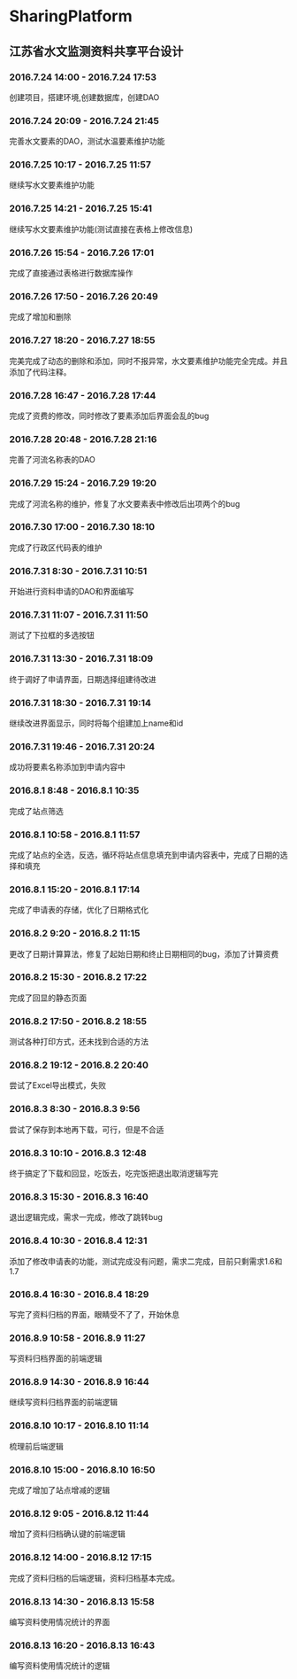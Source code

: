 # SharingPlatform
## 江苏省水文监测资料共享平台设计
### 2016.7.24 14:00 - 2016.7.24 17:53
创建项目，搭建环境,创建数据库，创建DAO
### 2016.7.24 20:09 - 2016.7.24 21:45
完善水文要素的DAO，测试水温要素维护功能
### 2016.7.25 10:17 - 2016.7.25 11:57
继续写水文要素维护功能
### 2016.7.25 14:21 - 2016.7.25 15:41
继续写水文要素维护功能(测试直接在表格上修改信息)
### 2016.7.26 15:54 - 2016.7.26 17:01
完成了直接通过表格进行数据库操作
### 2016.7.26 17:50 - 2016.7.26 20:49
完成了增加和删除
### 2016.7.27 18:20 - 2016.7.27 18:55
完美完成了动态的删除和添加，同时不报异常，水文要素维护功能完全完成。并且添加了代码注释。
### 2016.7.28 16:47 - 2016.7.28 17:44
完成了资费的修改，同时修改了要素添加后界面会乱的bug
### 2016.7.28 20:48 - 2016.7.28 21:16
完善了河流名称表的DAO
### 2016.7.29 15:24 - 2016.7.29 19:20
完成了河流名称的维护，修复了水文要素表中修改后出项两个<td>的bug
### 2016.7.30 17:00 - 2016.7.30 18:10
完成了行政区代码表的维护
### 2016.7.31 8:30 - 2016.7.31 10:51
开始进行资料申请的DAO和界面编写
### 2016.7.31 11:07 - 2016.7.31 11:50
测试了下拉框的多选按钮
### 2016.7.31 13:30 - 2016.7.31 18:09
终于调好了申请界面，日期选择组建待改进
### 2016.7.31 18:30 - 2016.7.31 19:14
继续改进界面显示，同时将每个组建加上name和id
### 2016.7.31 19:46 - 2016.7.31 20:24
成功将要素名称添加到申请内容中
### 2016.8.1 8:48 - 2016.8.1 10:35
完成了站点筛选
### 2016.8.1 10:58 - 2016.8.1 11:57
完成了站点的全选，反选，循环将站点信息填充到申请内容表中，完成了日期的选择和填充
### 2016.8.1 15:20 - 2016.8.1 17:14
完成了申请表的存储，优化了日期格式化
### 2016.8.2 9:20 - 2016.8.2 11:15
更改了日期计算算法，修复了起始日期和终止日期相同的bug，添加了计算资费
### 2016.8.2 15:30 - 2016.8.2 17:22
完成了回显的静态页面
### 2016.8.2 17:50 - 2016.8.2 18:55
测试各种打印方式，还未找到合适的方法
### 2016.8.2 19:12 - 2016.8.2 20:40
尝试了Excel导出模式，失败
### 2016.8.3 8:30 - 2016.8.3 9:56
尝试了保存到本地再下载，可行，但是不合适
### 2016.8.3 10:10 - 2016.8.3 12:48
终于搞定了下载和回显，吃饭去，吃完饭把退出取消逻辑写完
### 2016.8.3 15:30 - 2016.8.3 16:40
退出逻辑完成，需求一完成，修改了跳转bug
### 2016.8.4 10:30 - 2016.8.4 12:31
添加了修改申请表的功能，测试完成没有问题，需求二完成，目前只剩需求1.6和1.7
### 2016.8.4 16:30 - 2016.8.4 18:29
写完了资料归档的界面，眼睛受不了了，开始休息
### 2016.8.9 10:58 - 2016.8.9 11:27
写资料归档界面的前端逻辑
### 2016.8.9 14:30 - 2016.8.9 16:44
继续写资料归档界面的前端逻辑
### 2016.8.10 10:17 - 2016.8.10 11:14
梳理前后端逻辑
### 2016.8.10 15:00 - 2016.8.10 16:50
完成了增加了站点增减的逻辑
### 2016.8.12 9:05 - 2016.8.12 11:44
增加了资料归档确认键的前端逻辑
### 2016.8.12 14:00 - 2016.8.12 17:15
完成了资料归档的后端逻辑，资料归档基本完成。
### 2016.8.13 14:30 - 2016.8.13 15:58
编写资料使用情况统计的界面
### 2016.8.13 16:20 - 2016.8.13 16:43
编写资料使用情况统计的逻辑